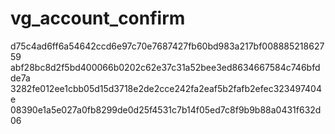 vg_account_confirm
==================
d75c4ad6ff6a54642ccd6e97c70e7687427fb60bd983a217bf00888521862759
abf28bc8d2f5bd400066b0202c62e37c31a52bee3ed8634667584c746bfdde7a
3282fe012ee1cbb05d15d3718e2de2cce242fa2eaf5b2fafb2efec323497404e
08390e1a5e027a0fb8299de0d25f4531c7b14f05ed7c8f9b9b88a0431f632d06
